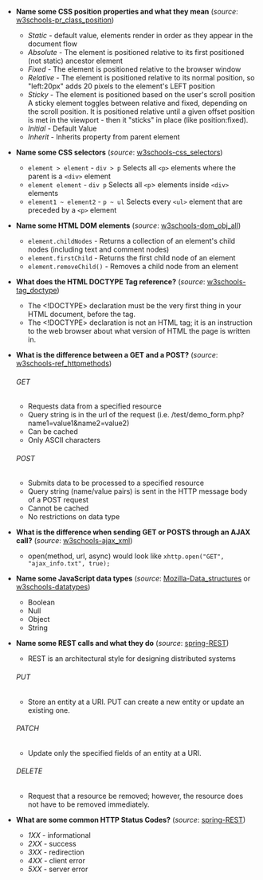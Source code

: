 * **Name some CSS position properties and what they mean** (*source*: [w3schools-pr_class_position](https://www.w3schools.com/cssref/pr_class_position.asp))
  * *Static* - default value, elements render in order as they appear in the document flow
  * *Absolute* - The element is positioned relative to its first positioned (not static) ancestor element
  * *Fixed* - The element is positioned relative to the browser window
  * *Relative* - The element is positioned relative to its normal position, so "left:20px" adds 20 pixels to the element's LEFT position
  * *Sticky* - The element is positioned based on the user's scroll position
    A sticky element toggles between relative and fixed, depending on the scroll position. 
    It is positioned relative until a given offset position is met in the viewport - then it "sticks" in place (like position:fixed).
  * *Initial* - Default Value
  * *Inherit* - Inherits property from parent element

* **Name some CSS selectors** (*source*: [w3schools-css_selectors](https://www.w3schools.com/cssref/css_selectors.asp))
  * `element > element` - `div > p` Selects all `<p>` elements where the parent is a `<div>` element
  * `element element` - `div p` Selects all `<p`> elements inside `<div>` elements
  * `element1 ~ element2` - `p ~ ul` Selects every `<ul>` element that are preceded by a `<p>` element
  
* **Name some HTML DOM elements** (*source*: [w3schools-dom_obj_all](https://www.w3schools.com/jsref/dom_obj_all.asp))
  * `element.childNodes` - Returns a collection of an element's child nodes (including text and comment nodes)
  * `element.firstChild` - Returns the first child node of an element
  * `element.removeChild()` - Removes a child node from an element
  
* **What does the HTML DOCTYPE Tag reference?** (*source*: [w3schools-tag_doctype](https://www.w3schools.com/tags/tag_doctype.asp))
  * The <!DOCTYPE> declaration must be the very first thing in your HTML document, before the <html> tag.
  * The <!DOCTYPE> declaration is not an HTML tag; it is an instruction to the web browser about what version of HTML the page is written in.
  
* **What is the difference between a GET and a POST?** (*source*: [w3schools-ref_httpmethods](https://www.w3schools.com/TAGs/ref_httpmethods.asp))
  ###### GET
  * Requests data from a specified resource
  * Query string is in the url of the request (i.e. /test/demo_form.php?name1=value1&name2=value2)
  * Can be cached
  * Only ASCII characters
  
  ###### POST
  * Submits data to be processed to a specified resource
  * Query string (name/value pairs) is sent in the HTTP message body of a POST request
  * Cannot be cached
  * No restrictions on data type
 
* **What is the difference when sending GET or POSTS through an AJAX call?** (*source*: [w3schools-ajax_xml](https://www.w3schools.com/xml/ajax_xmlhttprequest_send.asp))
  * open(method, url, async) would look like `xhttp.open("GET", "ajax_info.txt", true);`
  
* **Name some JavaScript data types** (*source*: [Mozilla-Data_structures](https://developer.mozilla.org/en-US/docs/Web/JavaScript/Data_structures) or [w3schools-datatypes](https://www.w3schools.com/js/js_datatypes.asp))
  * Boolean
  * Null
  * Object
  * String
  
* **Name some REST calls and what they do** (*source*: [spring-REST](https://spring.io/understanding/REST))
  * REST is an architectural style for designing distributed systems
  ###### PUT
  * Store an entity at a URI. PUT can create a new entity or update an existing one. 
  
  ###### PATCH
  * Update only the specified fields of an entity at a URI.
  
  ###### DELETE
  * Request that a resource be removed; however, the resource does not have to be removed immediately. 
  
* **What are some common HTTP Status Codes?** (*source*: [spring-REST](https://spring.io/understanding/REST))
  * *1XX* - informational
  * *2XX* - success
  * *3XX* - redirection
  * *4XX* - client error
  * *5XX* - server error
  
